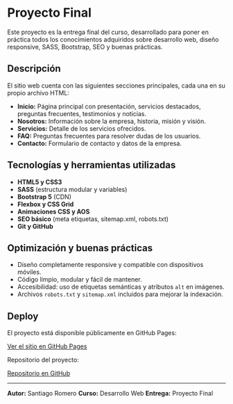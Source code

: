 # Proyecto Final

Este proyecto es la entrega final del curso, desarrollado para poner en práctica todos los conocimientos adquiridos sobre desarrollo web, diseño responsive, SASS, Bootstrap, SEO y buenas prácticas.

## Descripción

El sitio web cuenta con las siguientes secciones principales, cada una en su propio archivo HTML:

- **Inicio:** Página principal con presentación, servicios destacados, preguntas frecuentes, testimonios y noticias.
- **Nosotros:** Información sobre la empresa, historia, misión y visión.
- **Servicios:** Detalle de los servicios ofrecidos.
- **FAQ:** Preguntas frecuentes para resolver dudas de los usuarios.
- **Contacto:** Formulario de contacto y datos de la empresa.

## Tecnologías y herramientas utilizadas

- **HTML5 y CSS3**
- **SASS** (estructura modular y variables)
- **Bootstrap 5** (CDN)
- **Flexbox y CSS Grid**
- **Animaciones CSS y AOS**
- **SEO básico** (meta etiquetas, sitemap.xml, robots.txt)
- **Git y GitHub**

## Optimización y buenas prácticas

- Diseño completamente responsive y compatible con dispositivos móviles.
- Código limpio, modular y fácil de mantener.
- Accesibilidad: uso de etiquetas semánticas y atributos `alt` en imágenes.
- Archivos `robots.txt` y `sitemap.xml` incluidos para mejorar la indexación.

## Deploy

El proyecto está disponible públicamente en GitHub Pages:

[Ver el sitio en GitHub Pages](https://secreto21.github.io/Pre-entrega2_proyectoRomero/)

Repositorio del proyecto:

[Repositorio en GitHub](https://github.com/Secreto21/Pre-entrega2_proyectoRomero)

---

**Autor:** Santiago Romero
**Curso:** Desarrollo Web
**Entrega:** Proyecto Final
